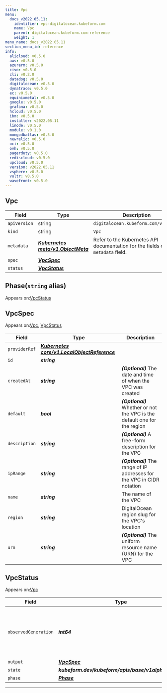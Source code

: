 ```yaml
---
title: Vpc
menu:
  docs_v2022.05.11:
    identifier: vpc-digitalocean.kubeform.com
    name: Vpc
    parent: digitalocean.kubeform.com-reference
    weight: 1
menu_name: docs_v2022.05.11
section_menu_id: reference
info:
  alicloud: v0.5.0
  aws: v0.5.0
  azurerm: v0.5.0
  civo: v0.5.0
  cli: v0.2.0
  datadog: v0.5.0
  digitalocean: v0.5.0
  dynatrace: v0.5.0
  ec: v0.5.0
  equinixmetal: v0.5.0
  google: v0.5.0
  grafana: v0.5.0
  hcloud: v0.5.0
  ibm: v0.5.0
  installer: v2022.05.11
  linode: v0.5.0
  module: v0.1.0
  mongodbatlas: v0.5.0
  newrelic: v0.5.0
  oci: v0.5.0
  ovh: v0.5.0
  pagerduty: v0.5.0
  rediscloud: v0.5.0
  upcloud: v0.5.0
  version: v2022.05.11
  vsphere: v0.5.0
  vultr: v0.5.0
  wavefront: v0.5.0
---
```


## Vpc
| Field | Type | Description |
| ------ | ----- | ----------- |
| `apiVersion` | string | `digitalocean.kubeform.com/v1alpha1` |
|    `kind` | string | `Vpc` |
| `metadata` | ***[Kubernetes meta/v1.ObjectMeta](https://v1-22.docs.kubernetes.io/docs/reference/generated/kubernetes-api/v1.22/#objectmeta-v1-meta)***|Refer to the Kubernetes API documentation for the fields of the `metadata` field.|
| `spec` | ***[VpcSpec](#vpcspec)***||
| `status` | ***[VpcStatus](#vpcstatus)***||
## Phase(`string` alias)

Appears on:[VpcStatus](#vpcstatus)

## VpcSpec

Appears on:[Vpc](#vpc), [VpcStatus](#vpcstatus)

| Field | Type | Description |
| ------ | ----- | ----------- |
| `providerRef` | ***[Kubernetes core/v1.LocalObjectReference](https://v1-22.docs.kubernetes.io/docs/reference/generated/kubernetes-api/v1.22/#localobjectreference-v1-core)***||
| `id` | ***string***||
| `createdAt` | ***string***| ***(Optional)*** The date and time of when the VPC was created|
| `default` | ***bool***| ***(Optional)*** Whether or not the VPC is the default one for the region|
| `description` | ***string***| ***(Optional)*** A free-form description for the VPC|
| `ipRange` | ***string***| ***(Optional)*** The range of IP addresses for the VPC in CIDR notation|
| `name` | ***string***|The name of the VPC|
| `region` | ***string***|DigitalOcean region slug for the VPC's location|
| `urn` | ***string***| ***(Optional)*** The uniform resource name (URN) for the VPC|
## VpcStatus

Appears on:[Vpc](#vpc)

| Field | Type | Description |
| ------ | ----- | ----------- |
| `observedGeneration` | ***int64***| ***(Optional)*** Resource generation, which is updated on mutation by the API Server.|
| `output` | ***[VpcSpec](#vpcspec)***| ***(Optional)*** |
| `state` | ***kubeform.dev/kubeform/apis/base/v1alpha1.State***| ***(Optional)*** |
| `phase` | ***[Phase](#phase)***| ***(Optional)*** |
---
